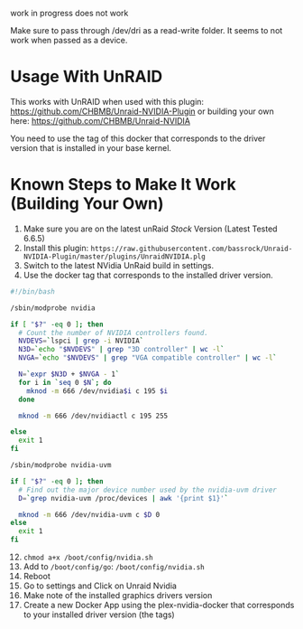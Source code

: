 work in progress does not work



Make sure to pass through /dev/dri as a read-write folder. It seems to not work when passed as a device.

# Usage With UnRAID

This works with UnRAID when used with this plugin: https://github.com/CHBMB/Unraid-NVIDIA-Plugin or building your own here: https://github.com/CHBMB/Unraid-NVIDIA

You need to use the tag of this docker that corresponds to the driver version that is installed in your base kernel.

# Known Steps to Make It Work (Building Your Own)
1. Make sure you are on the latest unRaid *Stock* Version (Latest Tested 6.6.5)
2. Install this plugin: `https://raw.githubusercontent.com/bassrock/Unraid-NVIDIA-Plugin/master/plugins/UnraidNVIDIA.plg`
3. Switch to the latest NVidia UnRaid build in settings.
4. Use the docker tag that corresponds to the installed driver version.

```bash
#!/bin/bash

/sbin/modprobe nvidia

if [ "$?" -eq 0 ]; then
  # Count the number of NVIDIA controllers found.
  NVDEVS=`lspci | grep -i NVIDIA`
  N3D=`echo "$NVDEVS" | grep "3D controller" | wc -l`
  NVGA=`echo "$NVDEVS" | grep "VGA compatible controller" | wc -l`

  N=`expr $N3D + $NVGA - 1`
  for i in `seq 0 $N`; do
    mknod -m 666 /dev/nvidia$i c 195 $i
  done

  mknod -m 666 /dev/nvidiactl c 195 255

else
  exit 1
fi

/sbin/modprobe nvidia-uvm

if [ "$?" -eq 0 ]; then
  # Find out the major device number used by the nvidia-uvm driver
  D=`grep nvidia-uvm /proc/devices | awk '{print $1}'`

  mknod -m 666 /dev/nvidia-uvm c $D 0
else
  exit 1
fi
```
12. `chmod a+x /boot/config/nvidia.sh`
13. Add to `/boot/config/go`: `/boot/config/nvidia.sh`
14. Reboot
15. Go to settings and Click on Unraid Nvidia
16. Make note of the installed graphics drivers version
17. Create a new Docker App using the plex-nvidia-docker that corresponds to your installed driver version (the tags)
